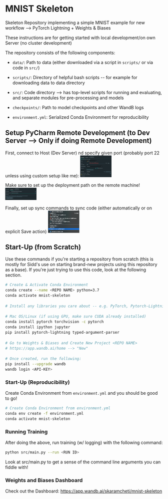 # MNIST Skeleton
Skeleton Repository implementing a simple MNIST example for new workflow --> PyTorch Lightning + Weights &amp; Biases

These instructions are for getting started with local development/on own Server (no cluster development)

The repository consists of the following components:

- `data/`: Path to data (either downloaded via a script in `scripts/` or via code in `src/`)

- `scripts/`: Directory of helpful bash scripts -- for example for downloading data to data directory
- `src/`: Code directory --> has top-level scripts for running and evaluating, and separate modules for pre-processing and models

- `checkpoints/`: Path to model checkpoints and other WandB logs

- `environment.yml`: Serialized Conda Environment for reproducibility

## Setup PyCharm Remote Development (to Dev Server --> Only if doing Remote Development)

First, connect to Host (Dev Server) nd specify given port (probably port 22 unless using custom setup like me):
<img src="assets/connect.png" width="100">


Make sure to set up the deployment path on the remote machine!
<img src="assets/path.png" width="100">

Finally, set up sync commands to sync code (either automatically or on explicit Save action)
<img src="assets/sync.png" width="100">

## Start-Up (from Scratch)

Use these commands if you're starting a repository from scratch (this is mostly for Sidd's use on starting brand-new 
projects using this repository as a base). If you're just trying to use this code, look at the following section.

```bash
# Create & Activate Conda Environment
conda create --name <REPO NAME> python=3.7
conda activate mnist-skeleton

# Install any libraries you care about -- e.g. PyTorch, Pytorch-Lightning, IPython & Jupyter

# Mac OS/Linux (if using GPU, make sure CUDA already installed)
conda install pytorch torchvision -c pytorch
conda install ipython jupyter 
pip install pytorch-lightning typed-argument-parser

# Go to Weights & Biases and Create New Project <REPO NAME>
# https://app.wandb.ai/home --> "New"

# Once created, run the following:
pip install --upgrade wandb
wandb login <API-KEY>    
```

### Start-Up (Reproducibility)

Create Conda Environment from `environment.yml` and you should be good to go!

```bash
# Create Conda Environment from environment.yml
conda env create -f environment.yml
conda activate mnist-skeleton
```

### Running Training

After doing the above, run training (w/ logging) with the following command:

```bash
python src/main.py --run <RUN ID>
```

Look at src/main.py to get a sense of the command line arguments you can fiddle with!

### Weights and Biases Dashboard

Check out the Dashboard: https://app.wandb.ai/skaramcheti/mnist-skeleton